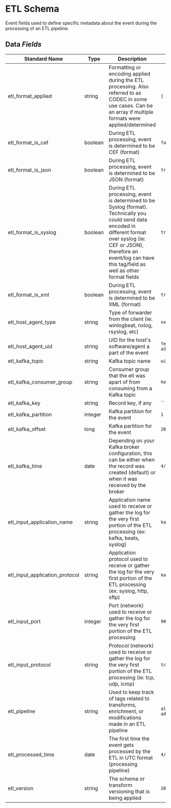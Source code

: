 # ETL Schema

Event fields used to define specific metadata about the event during the processing of an ETL pipeline.

## Data *Fields*

| Standard Name | Type | Description | Sample Value |
|--------|---------|-------|-------|
| etl_format_applied             | string  | Formatting or encoding applied during the ETL processing. Also referred to as CODEC in some use cases. Can be an array if multiple formats were applied/determined                                                                         | `[ "sylog", "json" ]`         |
| etl_format_is_cef              | boolean | During ETL processing, event is determined to be CEF (format)                                                                                                                                                                              | `false`                       |
| etl_format_is_json             | boolean | During ETL processing, event is determined to be JSON (format)                                                                                                                                                                             | `true`                        |
| etl_format_is_syslog           | boolean | During ETL processing, event is determined to be Syslog (format). Technically you could send data encoded in different format over syslog (ie: CEF or JSON), therefore an event/log can have this tag/field as well as other format fields | `true`                        |
| etl_format_is_xml              | boolean | During ETL processing, event is determined to be XML (format)                                                                                                                                                                              | `true`                        |
| etl_host_agent_type            | string | Type of forwarder from the client (ie: winlogbeat, nxlog, rsyslog, etc)                                                                                                                                                                     | `nxlog`   |
| etl_host_agent_uid             | string | UID for the host's software/agent a part of the event                                                                                                                                                                                       | `fe4fb818-088f-4529-a343-b94baf057a53`   |
| etl_kafka_topic                | string  | Kafka topic name                                                                                                                                                                                                                           | `winevent`                    |
| etl_kafka_consumer_group       | string  | Consumer group that the etl was apart of from consuming from a Kafka topic                                                                                                                                                                 | `helk_logstash`               |
| etl_kafka_key                  | string  | Record key, if any                                                                                                                                                                                                                         | ``                            |
| etl_kafka_partition            | integer | Kafka partition for the event                                                                                                                                                                                                              | `1`                           |
| etl_kafka_offset               | long    | Kafka partition for the event                                                                                                                                                                                                              | `204802842`                   |
| etl_kafka_time                 | date    | Depending on your Kafka broker configuration, this can be either when the record was created (default) or when it was received by the broker                                                                                               | `4/11/2018 5:49:25`           |
| etl_input_application_name     | string  | Application name used to receive or gather the log for the very first portion of the ETL processing (ex: kafka, beats, syslog)                                                                                                             | `kafka`                       |
| etl_input_application_protocol | string  | Application protocol used to receive or gather the log for the very first portion of the ETL processing (ex: syslog, http, sftp)                                                                                                           | `kafka`                       |
| etl_input_port                 | integer | Port (network) used to receive or gather the log for the very first portion of the ETL processing                                                                                                                                          | `9092`                        |
| etl_input_protocol             | string  | Protocol (network) used to receive or gather the log for the very first portion of the ETL processing (ie: tcp, udp, icmp)                                                                                                                 | `tcp`                         |
| etl_pipeline                   | string  | Used to keep track of tags related to transforms, enrichment, or modifications made in an ETL pipeline                                                                                                                                     | `all-add_processed_timestamp` |
| etl_processed_time             | date    | The first time the event gets processed by the ETL in UTC format (processing pipeline)                                                                                                                                                     | `4/11/2018 5:49:25`           |
| etl_version                    | string  | The schema or transform versioning that is being applied                                                                                                                                                                                   | `2020.04.19.01`               |
